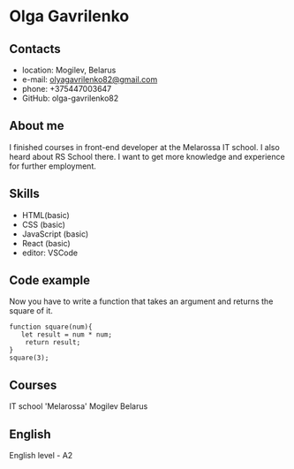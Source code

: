 # Olga Gavrilenko

## Contacts
* location: Mogilev, Belarus
* e-mail: olyagavrilenko82@gmail.com
* phone: +375447003647
* GitHub: olga-gavrilenko82


## About me
I finished courses in front-end developer at the Melarossa IT school. I also heard about RS School there. I want to get more knowledge and experience for further employment.


## Skills
* HTML(basic)
* CSS (basic)
* JavaScript (basic)
* React (basic)
* editor: VSCode

## Code example
Now you have to write a function that takes an argument and returns the square of it.

```
function square(num){
   let result = num * num;
    return result;
}
square(3);
```

## Courses
IT school 'Melarossa' Mogilev Belarus


## English
English level - A2
